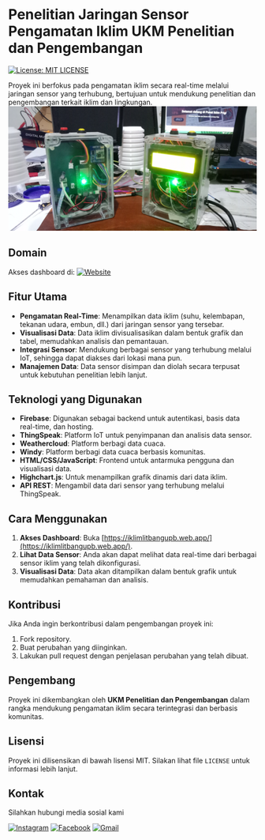 # Penelitian Jaringan Sensor Pengamatan Iklim UKM Penelitian dan Pengembangan
[![License: MIT LICENSE](https://img.shields.io/badge/License-MIT%20License-orange.svg)](https://opensource.org/license/mit) 

Proyek ini berfokus pada pengamatan iklim secara real-time melalui jaringan sensor yang terhubung, bertujuan untuk mendukung penelitian dan pengembangan terkait iklim dan lingkungan.
![](Doc/IMG20231014184921.jpg)
## Domain
Akses dashboard di: [![Website](https://img.shields.io/badge/Website-Dashboard%20Stasiun%20Iklim-blue?style=flat-square&logo=google-chrome)](https://iklimlitbangupb.web.app/)

## Fitur Utama
- **Pengamatan Real-Time**: Menampilkan data iklim (suhu, kelembapan, tekanan udara, embun, dll.) dari jaringan sensor yang tersebar.
- **Visualisasi Data**: Data iklim divisualisasikan dalam bentuk grafik dan tabel, memudahkan analisis dan pemantauan.
- **Integrasi Sensor**: Mendukung berbagai sensor yang terhubung melalui IoT, sehingga dapat diakses dari lokasi mana pun.
- **Manajemen Data**: Data sensor disimpan dan diolah secara terpusat untuk kebutuhan penelitian lebih lanjut.

## Teknologi yang Digunakan
- **Firebase**: Digunakan sebagai backend untuk autentikasi, basis data real-time, dan hosting.
- **ThingSpeak**: Platform IoT untuk penyimpanan dan analisis data sensor.
- **Weathercloud**: Platform berbagi data cuaca.
- **Windy**: Platform berbagi data cuaca berbasis komunitas.
- **HTML/CSS/JavaScript**: Frontend untuk antarmuka pengguna dan visualisasi data.
- **Highchart.js**: Untuk menampilkan grafik dinamis dari data iklim.
- **API REST**: Mengambil data dari sensor yang terhubung melalui ThingSpeak.

## Cara Menggunakan
1. **Akses Dashboard**: Buka [https://iklimlitbangupb.web.app/](https://iklimlitbangupb.web.app/).
2. **Lihat Data Sensor**: Anda akan dapat melihat data real-time dari berbagai sensor iklim yang telah dikonfigurasi.
3. **Visualisasi Data**: Data akan ditampilkan dalam bentuk grafik untuk memudahkan pemahaman dan analisis.

## Kontribusi
Jika Anda ingin berkontribusi dalam pengembangan proyek ini:
1. Fork repository.
2. Buat perubahan yang diinginkan.
3. Lakukan pull request dengan penjelasan perubahan yang telah dibuat.

## Pengembang
Proyek ini dikembangkan oleh **UKM Penelitian dan Pengembangan** dalam rangka mendukung pengamatan iklim secara terintegrasi dan berbasis komunitas.

## Lisensi
Proyek ini dilisensikan di bawah lisensi MIT. Silakan lihat file `LICENSE` untuk informasi lebih lanjut.

## Kontak
Silahkan hubungi media sosial kami

[![Instagram](https://img.shields.io/badge/Instagram-E4405F?style=for-the-badge&logo=instagram&logoColor=white)](https://www.instagram.com/ppkormawa.ukmlitbang.upb)
[![Facebook](https://img.shields.io/badge/Facebook-1877F2?style=for-the-badge&logo=facebook&logoColor=white)](https://www.facebook.com/yourusername)
[![Gmail](https://img.shields.io/badge/Gmail-D14836?style=for-the-badge&logo=gmail&logoColor=white)](mailto:ppkormawalitbang01@gmail.com)

